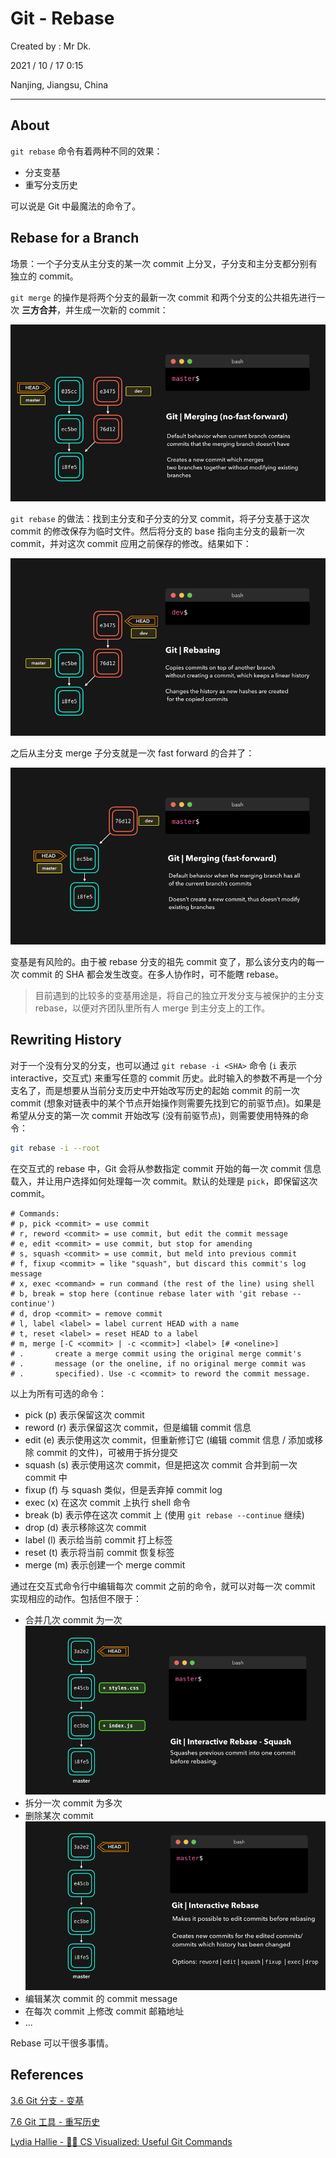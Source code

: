 # Git - Rebase

Created by : Mr Dk.

2021 / 10 / 17 0:15

Nanjing, Jiangsu, China

---

## About

`git rebase` 命令有着两种不同的效果：

- 分支变基
- 重写分支历史

可以说是 Git 中最魔法的命令了。

## Rebase for a Branch

场景：一个子分支从主分支的某一次 commit 上分叉，子分支和主分支都分别有独立的 commit。

`git merge` 的操作是将两个分支的最新一次 commit 和两个分支的公共祖先进行一次 **三方合并**，并生成一次新的 commit：

![git-merge-no-fast-forward](../img/git-merge-no-fast-forward.gif)

`git rebase` 的做法：找到主分支和子分支的分叉 commit，将子分支基于这次 commit 的修改保存为临时文件。然后将分支的 base 指向主分支的最新一次 commit，并对这次 commit 应用之前保存的修改。结果如下：

![git-rebase-branch](../img/git-rebase-branch.gif)

之后从主分支 merge 子分支就是一次 fast forward 的合并了：

![git-merge-fast-forward](../img/git-merge-fast-forward.gif)

变基是有风险的。由于被 rebase 分支的祖先 commit 变了，那么该分支内的每一次 commit 的 SHA 都会发生改变。在多人协作时，可不能瞎 rebase。

> 目前遇到的比较多的变基用途是，将自己的独立开发分支与被保护的主分支 rebase，以便对齐团队里所有人 merge 到主分支上的工作。

## Rewriting History

对于一个没有分叉的分支，也可以通过 `git rebase -i <SHA>` 命令 (`i` 表示 interactive，交互式) 来重写任意的 commit 历史。此时输入的参数不再是一个分支名了，而是想要从当前分支历史中开始改写历史的起始 commit 的前一次 commit (想象对链表中的某个节点开始操作则需要先找到它的前驱节点)。如果是希望从分支的第一次 commit 开始改写 (没有前驱节点)，则需要使用特殊的命令：

```bash
git rebase -i --root
```

在交互式的 rebase 中，Git 会将从参数指定 commit 开始的每一次 commit 信息载入，并让用户选择如何处理每一次 commit。默认的处理是 `pick`，即保留这次 commit。

```
# Commands:
# p, pick <commit> = use commit
# r, reword <commit> = use commit, but edit the commit message
# e, edit <commit> = use commit, but stop for amending
# s, squash <commit> = use commit, but meld into previous commit
# f, fixup <commit> = like "squash", but discard this commit's log message
# x, exec <command> = run command (the rest of the line) using shell
# b, break = stop here (continue rebase later with 'git rebase --continue')
# d, drop <commit> = remove commit
# l, label <label> = label current HEAD with a name
# t, reset <label> = reset HEAD to a label
# m, merge [-C <commit> | -c <commit>] <label> [# <oneline>]
# .       create a merge commit using the original merge commit's
# .       message (or the oneline, if no original merge commit was
# .       specified). Use -c <commit> to reword the commit message.
```

以上为所有可选的命令：

- pick (p) 表示保留这次 commit
- reword (r) 表示保留这次 commit，但是编辑 commit 信息
- edit (e) 表示使用这次 commit，但重新修订它 (编辑 commit 信息 / 添加或移除 commit 的文件)，可被用于拆分提交
- squash (s) 表示使用这次 commit，但是把这次 commit 合并到前一次 commit 中
- fixup (f) 与 squash 类似，但是丢弃掉 commit log
- exec (x) 在这次 commit 上执行 shell 命令
- break (b) 表示停在这次 commit 上 (使用 `git rebase --continue` 继续)
- drop (d) 表示移除这次 commit
- label (l) 表示给当前 commit 打上标签
- reset (t) 表示将当前 commit 恢复标签
- merge (m) 表示创建一个 merge commit

通过在交互式命令行中编辑每次 commit 之前的命令，就可以对每一次 commit 实现相应的动作。包括但不限于：

- 合并几次 commit 为一次
    ![git-rebase-interactive-squash](../img/git-rebase-interactive-squash.gif)
- 拆分一次 commit 为多次
- 删除某次 commit
    ![git-rebase-interactive-drop](../img/git-rebase-interactive-drop.gif)
- 编辑某次 commit 的 commit message
- 在每次 commit 上修改 commit 邮箱地址
- ...

Rebase 可以干很多事情。

## References

[3.6 Git 分支 - 变基](https://git-scm.com/book/zh/v2/Git-%E5%88%86%E6%94%AF-%E5%8F%98%E5%9F%BA)

[7.6 Git 工具 - 重写历史](https://git-scm.com/book/zh/v2/Git-%E5%B7%A5%E5%85%B7-%E9%87%8D%E5%86%99%E5%8E%86%E5%8F%B2)

[Lydia Hallie - 🌳🚀 CS Visualized: Useful Git Commands](https://dev.to/lydiahallie/cs-visualized-useful-git-commands-37p1)

